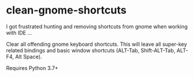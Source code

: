 # clean-gnome-shortcuts

I got frustrated hunting and removing shortcuts from gnome when working with IDE ...

Clear all offending gnome keyboard shortcuts. This will leave all super-key related bindings
and basic window shortcuts (ALT-Tab, Shift-ALT-Tab, ALT-F4, Alt Space).

Requires Python 3.7+
